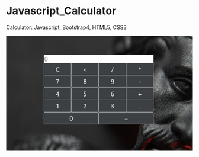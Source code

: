 # Javascript_Calculator
 Calculator: Javascript, Bootstrap4, HTML5, CSS3
 
 ![Image alt](https://github.com/EvgeniyBudaev/Javascript_Calculator/raw/master/images/readme.jpg)
